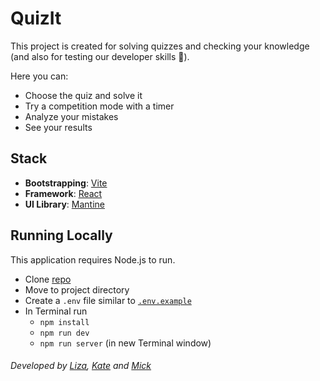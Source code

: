 # QuizIt

This project is created for solving quizzes and checking your knowledge (and also for testing our developer skills 🙂).

Here you can:

- Choose the quiz and solve it
- Try a competition mode with a timer
- Analyze your mistakes
- See your results

## Stack

- **Bootstrapping**: [Vite](https://vitejs.dev/)
- **Framework**: [React](https://react.dev/)
- **UI Library**: [Mantine](https://mantine.dev/)

## Running Locally

This application requires Node.js to run.

- Clone [repo](https://github.com/LizavetaY/quizIt.git)
- Move to project directory
- Create a `.env` file similar to [`.env.example`](https://github.com/LizavetaY/quizIt/blob/master/.env.example)
- In Terminal run
  - `npm install`
  - `npm run dev`
  - `npm run server` (in new Terminal window)

###### Developed by [Liza](https://github.com/LizavetaY), [Kate](https://github.com/HarryPotter-4000) and [Mick](https://github.com/lazzzaroni)
